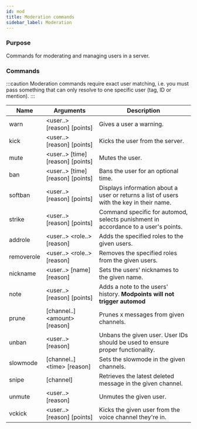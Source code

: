 ```yaml
---
id: mod
title: Moderation commands
sidebar_label: Moderation
---
```


### Purpose
Commands for moderating and managing users in a server.

### Commands
:::caution
Moderation commands require exact user matching, i.e. you must pass something that can only resolve to one specific user (tag, ID or mention).
:::

| Name         | Arguments                           | Description                                                                  |
|--------------|-------------------------------------|------------------------------------------------------------------------------|
|warn          | <user..\> [reason] [points]         | Gives a user a warning.                                                      |
|kick          | <user..\> [reason] [points]         | Kicks the user from the server.                                              |
|mute          | <user..\> [time] [reason] [points]  | Mutes the user.                                                              |
|ban           | <user..\> [time] [reason] [points]  | Bans the user for an optional time.                                          |
|softban       | <user..\> [reason] [points]         | Displays information about a user or returns a list of users with the key in their name.|
|strike        | <user..\> [reason] [points]         | Command specific for automod, selects punishment in accordance to a user's points.|
|addrole       | <user..\> <role..\> [reason]        | Adds the specified roles to the given users.                                 |
|removerole    | <user..\> <role..\> [reason]        | Removes the specified roles from the given users.                            |
|nickname      | <user..\> [name] [reason]           | Sets the users' nicknames to the given name.                                 |
|note          | <user..\> [reason] [points]         | Adds a note to the users' history. **Modpoints will not trigger automod**    |
|prune         | [channel..] <amount\> [reason]      | Prunes x messages from given channels.                                       |
|unban         | <user..\> [reason]                  | Unbans the given user. User IDs should be used to ensure proper functionality.|
|slowmode      | [channel..] <time\> [reason]        | Sets the slowmode in the given channels.                                     |
|snipe         | [channel]                           | Retrieves the latest deleted message in the given channel.                   |
|unmute        | <user..\> [reason]                  | Unmutes the given user.                                                      |
|vckick        | <user..\> [reason] [points]         | Kicks the given user from the voice channel they're in.                      |